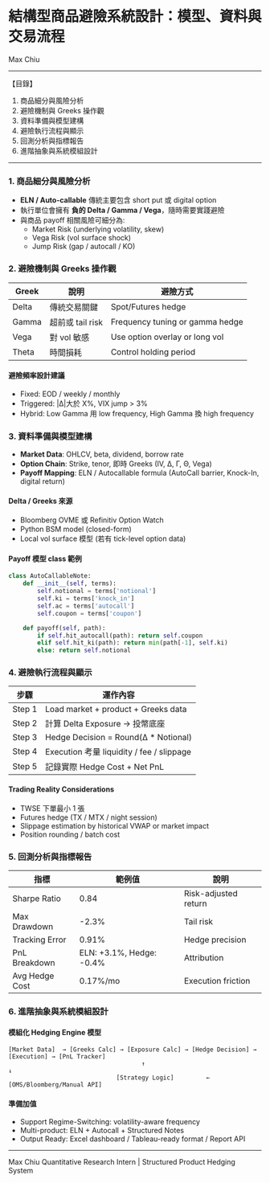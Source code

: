 # 結構型商品避險系統設計：模型、資料與交易流程

Max Chiu

---

【目錄】
1. 商品細分與風險分析
2. 避險機制與 Greeks 操作觀
3. 資料準備與模型建構
4. 避險執行流程與顯示
5. 回測分析與指標報告
6. 進階抽象與系統模組設計

---

### 1. 商品細分與風險分析
- **ELN / Auto-callable** 傳統主要包含 short put 或 digital option
- 執行單位會擁有 **負的 Delta / Gamma / Vega**，隨時需要實踐避險
- 與商品 payoff 相關風險可細分為:
  - Market Risk (underlying volatility, skew)
  - Vega Risk (vol surface shock)
  - Jump Risk (gap / autocall / KO)

### 2. 避險機制與 Greeks 操作觀
| Greek | 說明 | 避險方式 |
|-------|--------|----------------|
| Delta | 傳統交易關鍵 | Spot/Futures hedge |
| Gamma | 超前或 tail risk | Frequency tuning or gamma hedge |
| Vega | 對 vol 敏感 | Use option overlay or long vol |
| Theta | 時間損耗 | Control holding period |

#### 避險頻率設計建議
- Fixed: EOD / weekly / monthly
- Triggered: |Δ|大於 X%, VIX jump > 3%
- Hybrid: Low Gamma 用 low frequency, High Gamma 換 high frequency

### 3. 資料準備與模型建構
- **Market Data**: OHLCV, beta, dividend, borrow rate
- **Option Chain**: Strike, tenor, 即時 Greeks (IV, Δ, Γ, Θ, Vega)
- **Payoff Mapping**: ELN / Autocallable formula (AutoCall barrier, Knock-In, digital return)

#### Delta / Greeks 來源
- Bloomberg OVME 或 Refinitiv Option Watch
- Python BSM model (closed-form)
- Local vol surface 模型 (若有 tick-level option data)

#### Payoff 模型 class 範例
```python
class AutoCallableNote:
    def __init__(self, terms):
        self.notional = terms['notional']
        self.ki = terms['knock_in']
        self.ac = terms['autocall']
        self.coupon = terms['coupon']

    def payoff(self, path):
        if self.hit_autocall(path): return self.coupon
        elif self.hit_ki(path): return min(path[-1], self.ki)
        else: return self.notional
```

### 4. 避險執行流程與顯示
| 步驟 | 運作內容 |
|------|----------------|
| Step 1 | Load market + product + Greeks data |
| Step 2 | 計算 Delta Exposure → 投幣底座 |
| Step 3 | Hedge Decision = Round(Δ * Notional) |
| Step 4 | Execution 考量 liquidity / fee / slippage |
| Step 5 | 記錄實際 Hedge Cost + Net PnL |

#### Trading Reality Considerations
- TWSE 下單最小 1 張
- Futures hedge (TX / MTX / night session)
- Slippage estimation by historical VWAP or market impact
- Position rounding / batch cost

### 5. 回測分析與指標報告
| 指標 | 範例值 | 說明 |
|--------|----------|--------|
| Sharpe Ratio | 0.84 | Risk-adjusted return |
| Max Drawdown | -2.3% | Tail risk |
| Tracking Error | 0.91% | Hedge precision |
| PnL Breakdown | ELN: +3.1%, Hedge: -0.4% | Attribution |
| Avg Hedge Cost | 0.17%/mo | Execution friction |

### 6. 進階抽象與系統模組設計
#### 模組化 Hedging Engine 模型
```
[Market Data]  → [Greeks Calc] → [Exposure Calc] → [Hedge Decision] → [Execution] → [PnL Tracker]
                                     ↑                                        ↓
                              [Strategy Logic]         ←         [OMS/Bloomberg/Manual API]
```

#### 準備加值
- Support Regime-Switching: volatility-aware frequency
- Multi-product: ELN + Autocall + Structured Notes
- Output Ready: Excel dashboard / Tableau-ready format / Report API

---

Max Chiu
Quantitative Research Intern | Structured Product Hedging System
